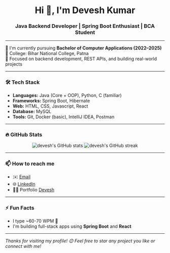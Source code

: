 <h1 align="center">Hi 👋, I'm Devesh Kumar</h1>
<h3 align="center">Java Backend Developer | Spring Boot Enthusiast | BCA Student</h3>

---

🌱 I'm currently pursuing **Bachelor of Computer Applications (2022–2025)**  
🏫 College: Bihar National College, Patna  
🎯 Focused on backend development, REST APIs, and building real-world projects

---

### 🛠️ Tech Stack
- **Languages:** Java (Core + OOP), Python, C (familiar)
- **Frameworks:** Spring Boot, Hibernate
- **Web:** HTML, CSS, Javascript, React
- **Database:** MySQL
- **Tools:** Git, Docker (basic), IntelliJ IDEA, Postman

---

### 🔥 GitHub Stats
<p align="center">
  <img src="https://github-readme-stats.vercel.app/api?username=deveshkumar21110&show_icons=true&theme=radical" alt="devesh's GitHub stats"/>
  <img src="https://github-readme-streak-stats.herokuapp.com/?user=deveshkumar21110&theme=radical" alt="devesh's GitHub streak"/>
</p>

---

### 📫 How to reach me
- ✉️ [Email](mailto:deveshkumar21110@gmail.com)
- 🌐 [LinkedIn](https://www.linkedin.com/in/deveshkumar21110/)
- 🧑‍💻 Portfolio [Devesh](https://devesh.site)

---

### ⚡ Fun Facts
- I type ~60-70 WPM 🚀  
- I'm building full-stack apps using **Spring Boot** and **React**  


---

*Thanks for visiting my profile! 😊 Feel free to star any project you like or connect with me!*

